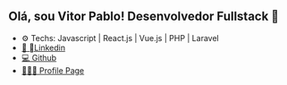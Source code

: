 ## Olá, sou Vitor Pablo! Desenvolvedor Fullstack 👋

* ⚙ Techs: Javascript | React.js | Vue.js | PHP | Laravel
* [🤝 🏽Linkedin](https://www.linkedin.com/in/vitorp-melo)
* [💻 Github](https://github.com/Vitor-Melo)
* [🙋🏽‍♂️ Profile Page](https://vitor-melo.github.io/profile/)
